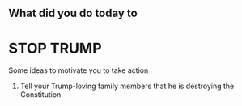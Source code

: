 ## What did you do today to

# STOP TRUMP

Some ideas to motivate you to take action

1. Tell your Trump-loving family members that he is destroying the Constitution
